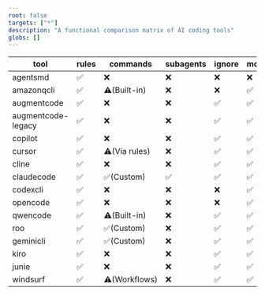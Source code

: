 ```yaml
---
root: false
targets: ["*"]
description: "A functional comparison matrix of AI coding tools"
globs: []
---
```


| tool                | rules         | commands      | subagents     | ignore         | mcp           | others         |
|---------------------|--------------|--------------|--------------|----------------|---------------|----------------|
| agentsmd            | ✅              | ❌           |  ❌             |  ❌          | ❌            | -              |
| amazonqcli          | ✅              | ⚠️(Built-in)  |  ❌             |  ❌          | ✅            | -              |
| augmentcode         | ✅              | ❌           |  ❌             |  ✅          | ✅            | -              |
| augmentcode-legacy  | ✅              | ❌           |  ❌             |  ✅          | ✅            | -              |
| copilot             | ✅              | ❌           |  ❌             |  ✅          | ✅            | -              |
| cursor              | ✅              | ⚠️(Via rules) |  ❌             |  ✅          | ✅            | -              |
| cline               | ✅              | ❌           |  ❌             |  ✅          | ✅            | -              |
| claudecode          | ✅              | ✅(Custom)    |  ✅             |  ✅          | ✅            | -              |
| codexcli            | ✅              | ❌           |  ❌             |  ❌          | ✅            | -              |
| opencode            | ✅              | ❌           |  ❌             |  ❌          | ✅            | -              |
| qwencode            | ✅              | ⚠️(Built-in)  |  ❌             |  ✅          | ✅            | -              |
| roo                 | ✅              | ✅(Custom)    |  ❌             |  ✅          | ✅            | -              |
| geminicli           | ✅              | ✅(Custom)    |  ❌             |  ✅          | ✅            | -              |
| kiro                | ✅              | ❌           |  ❌             |  ✅          | ✅            | -              |
| junie               | ✅              | ❌           |  ❌             |  ✅          | ✅            | -              |
| windsurf            | ✅              | ⚠️(Workflows) |  ❌             |  ✅          | ✅            | -              |
